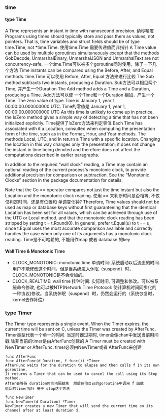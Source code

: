 ### time

#### type Time

A Time represents an instant in time with nanosecond precision.
纳秒精度
Programs using times should typically store and pass them as values, not pointers.
That is, time variables and struct fields should be of type time.Time, not *time.Time.
使用time.Time 需要传递值而非指针
A Time value can be used by multiple goroutines simultaneously except that the methods GobDecode, UnmarshalBinary, UnmarshalJSON and UnmarshalText are not concurrency-safe.
一个time.Time可以被多个goroutine同时使用，除了一下几个方法
Time instants can be compared using the Before, After, and Equal methods.
time.Time 可以使用 Before, After, Equal 方法来进行比较
The Sub method subtracts two instants, producing a Duration.
Sub方法可以相见两个Time, 并产生一个Duration
The Add method adds a Time and a Duration, producing a Time.
Add方法可以使 一个Time和一个Duration 相加，产生一个Time.
The zero value of type Time is January 1, year 1, 00:00:00.000000000 UTC.
Time的零值是 January 1, year 1, 00:00:00.000000000 UTC
As this time is unlikely to come up in practice, the IsZero method gives a simple way of detecting a time that has not been initialized explicitly.
Time提供了IsZero方法来判定零值
Each Time has associated with it a Location, consulted when computing the presentation form of the time, such as in the Format, Hour, and Year methods. The methods Local, UTC, and In return a Time with a specific location. Changing the location in this way changes only the presentation; it does not change the instant in time being denoted and therefore does not affect the computations described in earlier paragraphs.

In addition to the required “wall clock” reading, a Time may contain an optional reading of the current process's monotonic clock, to provide additional precision for comparison or subtraction. See the “Monotonic Clocks” section in the package documentation for details.

Note that the Go == operator compares not just the time instant but also the Location and the monotonic clock reading.
使用 == 来判断时间是否相等, 不仅仅判定时间，还是有位置和 单调变化钟?
Therefore, Time values should not be used as map or database keys without first guaranteeing that the identical Location has been set for all values, which can be achieved through use of the UTC or Local method, and that the monotonic clock reading has been stripped by setting t = t.Round(0). In general, prefer t.Equal(u) to t == u, since t.Equal uses the most accurate comparison available and correctly handles the case when only one of its arguments has a monotonic clock reading.
Time是不可哈希的, 不能用作map 或者 database 的key

#### Wall Time & Monotonic Time

+ CLOCK_MONOTONIC: monotonic time 单调时间: 系统启动以后流逝的时间.用户不能修改这个时间，但是当系统进入休眠（suspend）时，CLOCK_MONOTONIC是不会增加的。
+ CLOCK_REALTIME: wall time 挂钟时间: 实际时间, 可调整和修改。可以被系统命令修改, 也可以被NTP(Network Time Protocol: 使计算机时间同步化的一种协议)修改。当系统休眠（suspend）时，仍然会运行的（系统恢复时，kernel去作补偿）


### type Timer

The Timer type represents a single event. When the Timer expires, the current time will be sent on C, unless the Timer was created by AfterFunc.
Timer类型代表一个单一的时间. 当定时器过期时, timer会像chan中发送当前时间戳
除非当前的timer是由AfterFunc创建的
A Timer must be created with NewTimer or AfterFunc.
timer必须由NewTimer或者 AfterFunc来创建


    func AfterFunc
    func AfterFunc(d Duration, f func()) *Timer
    AfterFunc waits for the duration to elapse and then calls f in its own goroutine.
    It returns a Timer that can be used to cancel the call using its Stop method.
    After会等待 duration时间间隔结束  然后在他自己的goroutine中调用 f 函数
    返回的timer指针 用于 stop这个方法

    func NewTimer
    func NewTimer(d Duration) *Timer
    NewTimer creates a new Timer that will send the current time on its channel after at least duration d.

